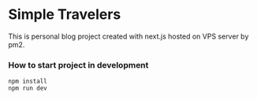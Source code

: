 # Simple Travelers

This is personal blog project created with next.js hosted on VPS server by pm2.

### How to start project in development

```
npm install
npm run dev
```